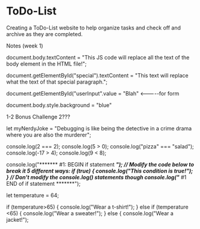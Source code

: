 # ToDo-List

Creating a ToDo-List website to help organize tasks and check off and archive as they are completed.







Notes (week 1)


document.body.textContent = "This JS code will replace all the text of the body element in the HTML file!";

document.getElementById("special").textContent = "This text will replace what the text of that special paragraph.";

document.getElementById("userInput".value = "Blah"                   <-----for form

document.body.style.background = "blue"          

1-2 Bonus Challenge 2???



let myNerdyJoke = "Debugging is like being the detective in a crime drama where you are also the murderer";



console.log(2 === 2);
console.log(5 > 0);
console.log("pizza" === "salad");
console.log(-17 > 4);
console.log(9 < 8);

console.log("******* #1: BEGIN if statement *******");
// Modify the code below to break it 5 different ways:
if (true) {
    console.log("This condition is true!");
}
// Don't modify the console.log() statements though
console.log("******* #1 END of if statement *******");

let temperature = 64;

if (temperature>65) {
    console.log("Wear a t-shirt!");
} else if (temperature <65) {
    console.log("Wear a sweater!");
} else {
    console.log("Wear a jacket!");
